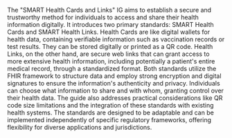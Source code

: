 The "SMART Health Cards and Links" IG aims to establish a secure and trustworthy method for individuals to access and share their health information digitally. It introduces two primary standards: SMART Health Cards and SMART Health Links. Health Cards are like digital wallets for health data, containing verifiable information such as vaccination records or test results. They can be stored digitally or printed as a QR code. Health Links, on the other hand, are secure web links that can grant access to more extensive health information, including potentially a patient's entire medical record, through a standardized format. Both standards utilize the FHIR framework to structure data and employ strong encryption and digital signatures to ensure the information's authenticity and privacy. Individuals can choose what information to share and with whom, granting control over their health data. The guide also addresses practical considerations like QR code size limitations and the integration of these standards with existing health systems. The standards are designed to be adaptable and can be implemented independently of specific regulatory frameworks, offering flexibility for diverse applications and jurisdictions. 
